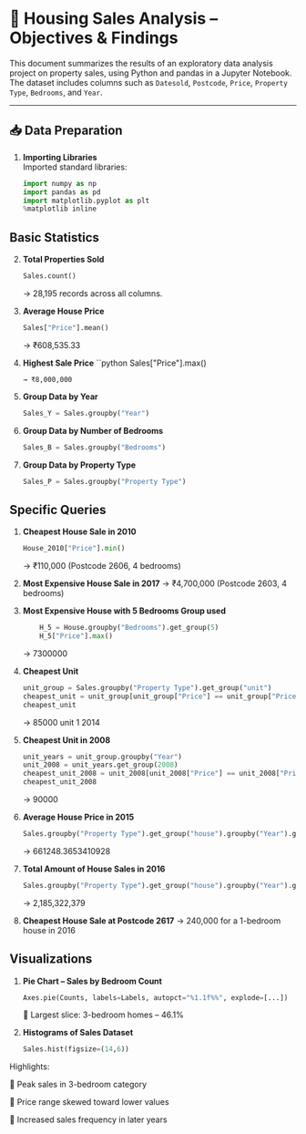 # 🏡 Housing Sales Analysis – Objectives & Findings

This document summarizes the results of an exploratory data analysis project on property sales, using Python and pandas in a Jupyter Notebook. The dataset includes columns such as `Datesold`, `Postcode`, `Price`, `Property Type`, `Bedrooms`, and `Year`.

---

## 📥 Data Preparation

1. **Importing Libraries**  
   Imported standard libraries:
   ```python
   import numpy as np   
   import pandas as pd
   import matplotlib.pyplot as plt
   %matplotlib inline
   ```
## Basic Statistics

2. **Total Properties Sold**
    ```python
    Sales.count()
    ```
    → 28,195 records across all columns.

3. **Average House Price**
    ```python
    Sales["Price"].mean()
    ```
    → ₹608,535.33

4. **Highest Sale Price**
    ``python
    Sales["Price"].max()
    ```
    → ₹8,000,000

5. **Group Data by Year**
    ```python
    Sales_Y = Sales.groupby("Year")
    ```

6. **Group Data by Number of Bedrooms**
    ```python
    Sales_B = Sales.groupby("Bedrooms")
    ```

7. **Group Data by Property Type**
    ```python
    Sales_P = Sales.groupby("Property Type")
    ```

## Specific Queries

1. **Cheapest House Sale in 2010**
    ```python
    House_2010["Price"].min()
    ```
    → ₹110,000 (Postcode 2606, 4 bedrooms)

2. **Most Expensive House Sale in 2017**
    → ₹4,700,000 (Postcode 2603, 4 bedrooms)

3. **Most Expensive House with 5 Bedrooms Group used**
    ```python
        H_5 = House.groupby("Bedrooms").get_group(5)
        H_5["Price"].max()
    ```
    → 7300000

4. **Cheapest Unit**
    ```python
    unit_group = Sales.groupby("Property Type").get_group("unit")
    cheapest_unit = unit_group[unit_group["Price"] == unit_group["Price"].min()]
    cheapest_unit
    ```
    → 	85000 	unit 	1 	2014

5. **Cheapest Unit in 2008**
    ```python
    unit_years = unit_group.groupby("Year")
    unit_2008 = unit_years.get_group(2008)
    cheapest_unit_2008 = unit_2008[unit_2008["Price"] == unit_2008["Price"].min()]
    cheapest_unit_2008
    ```
    → 90000

6. **Average House Price in 2015**

    ```python
    Sales.groupby("Property Type").get_group("house").groupby("Year").get_group(2015)["Price"].mean()
    ```
    → 661248.3653410928

7. **Total Amount of House Sales in 2016**
    ```python
    Sales.groupby("Property Type").get_group("house").groupby("Year").get_group(2016)["Price"].sum()
    ```
    → 2,185,322,379

8. **Cheapest House Sale at Postcode 2617**
    → 240,000 for a 1-bedroom house in 2016

## Visualizations

1. **Pie Chart – Sales by Bedroom Count**
    ```python
    Axes.pie(Counts, labels=Labels, autopct="%1.1f%%", explode=[...])
    ```
    🔹 Largest slice: 3-bedroom homes – 46.1%

    
2. **Histograms of Sales Dataset**
    ```python
    Sales.hist(figsize=(14,6))
    ```

Highlights:

🔹 Peak sales in 3-bedroom category

🔹 Price range skewed toward lower values

🔹 Increased sales frequency in later years
